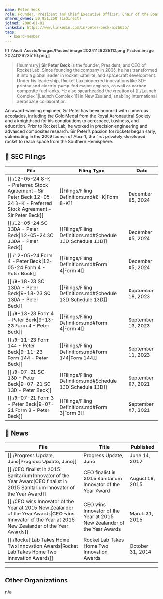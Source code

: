 ```yaml
---
name: Peter Beck
role: Founder, President and Chief Executive Officer, Chair of the Board
shares_owned: 50,951,250 (indirect)
joined: 2006-01-01
linkedin: https://www.linkedin.com/in/peter-beck-ab7b63b/
tags:
  - board-member
---
```

![[./Vault-Assets/Images/Pasted image 20241126235110.png|Pasted image 20241126235110.png]]

>[!summary]
**Sir Peter Beck** is the founder, President, and CEO of Rocket Lab. Since founding the company in 2006, he has transformed it into a global leader in rocket, satellite, and spacecraft development. Under his leadership, Rocket Lab pioneered innovations like 3D-printed and electric-pump-fed rocket engines, as well as carbon composite fuel tanks. He also spearheaded the creation of [[./Launch Complex 1|Launch Complex 1]] in New Zealand, enabling international aerospace collaboration.
>
An award-winning engineer, Sir Peter has been honored with numerous accolades, including the Gold Medal from the Royal Aeronautical Society and a knighthood for his contributions to aerospace, business, and education. Prior to Rocket Lab, he worked in precision engineering and advanced composites research. Sir Peter’s passion for rockets began early, culminating in the 2009 launch of Atea-1, the first privately-developed rocket to reach space from the Southern Hemisphere.


## 💼 SEC Filings
| File                                                                                                                                         | Filing Type                                                  | Date               |
| -------------------------------------------------------------------------------------------------------------------------------------------- | ------------------------------------------------------------ | ------------------ |
| [[./12-05-24 8-K - Preferred Stock Agreement – Sir Peter Beck\|12-05-24 8-K - Preferred Stock Agreement – Sir Peter Beck]] | [[Filings/Filing Definitions.md#8-K\|Form 8-K]]              | December 05, 2024  |
| [[./12-05-24 SC 13DA - Peter Beck\|12-05-24 SC 13DA - Peter Beck]]                                                     | [[Filings/Filing Definitions.md#Schedule 13D\|Schedule 13D]] | December 05, 2024  |
| [[./12-05-24 Form 4 - Peter Beck\|12-05-24 Form 4 - Peter Beck]]                                                        | [[Filings/Filing Definitions.md#Form 4\|Form 4]]             | December 05, 2024  |
| [[./9-18-23 SC 13DA - Peter Beck\|9-18-23 SC 13DA - Peter Beck]]                                                       | [[Filings/Filing Definitions.md#Schedule 13D\|Schedule 13D]] | September 18, 2023 |
| [[./9-13-23 Form 4 - Peter Beck\|9-13-23 Form 4 - Peter Beck]]                                                          | [[Filings/Filing Definitions.md#Form 4\|Form 4]]             | September 13, 2023 |
| [[./9-11-23 Form 144 - Peter Beck\|9-11-23 Form 144 - Peter Beck]]                                                    | [[Filings/Filing Definitions.md#Form 144\|Form 144]]         | September 11, 2023 |
| [[./9-07-21 SC 13D - Peter Beck\|9-07-21 SC 13D - Peter Beck]]                                                         | [[Filings/Filing Definitions.md#Schedule 13D\|Schedule 13D]] | September 07, 2021 |
| [[./9-07-21 Form 3 - Peter Beck\|9-07-21 Form 3 - Peter Beck]]                                                          | [[Filings/Filing Definitions.md#Form 3\|Form 3]]             | September 07, 2021 |


## 📰 News
| File                                                                                                                                                         | Title                                                                    | Published        |
| ------------------------------------------------------------------------------------------------------------------------------------------------------------ | ------------------------------------------------------------------------ | ---------------- |
| [[./Progress Update, June\|Progress Update, June]]                                                                                                     | Progress Update, June                                                    | June 14, 2017    |
| [[./CEO finalist in 2015 Sanitarium Innovator of the Year Award\|CEO finalist in 2015 Sanitarium Innovator of the Year Award]]                         | CEO finalist in 2015 Sanitarium Innovator of the Year Award              | August 18, 2015  |
| [[./CEO wins Innovator of the Year at 2015 New Zealander of the Year Awards\|CEO wins Innovator of the Year at 2015 New Zealander of the Year Awards]] | CEO wins Innovator of the Year at 2015 New Zealander of the Year Awards  | March 31, 2015   |
| [[./Rocket Lab Takes Home Two Innovation Awards\|Rocket Lab Takes Home Two Innovation Awards]]                                                         | Rocket Lab Takes Home Two Innovation Awards                              | October 31, 2014 |


---
## Other Organizations

n/a

